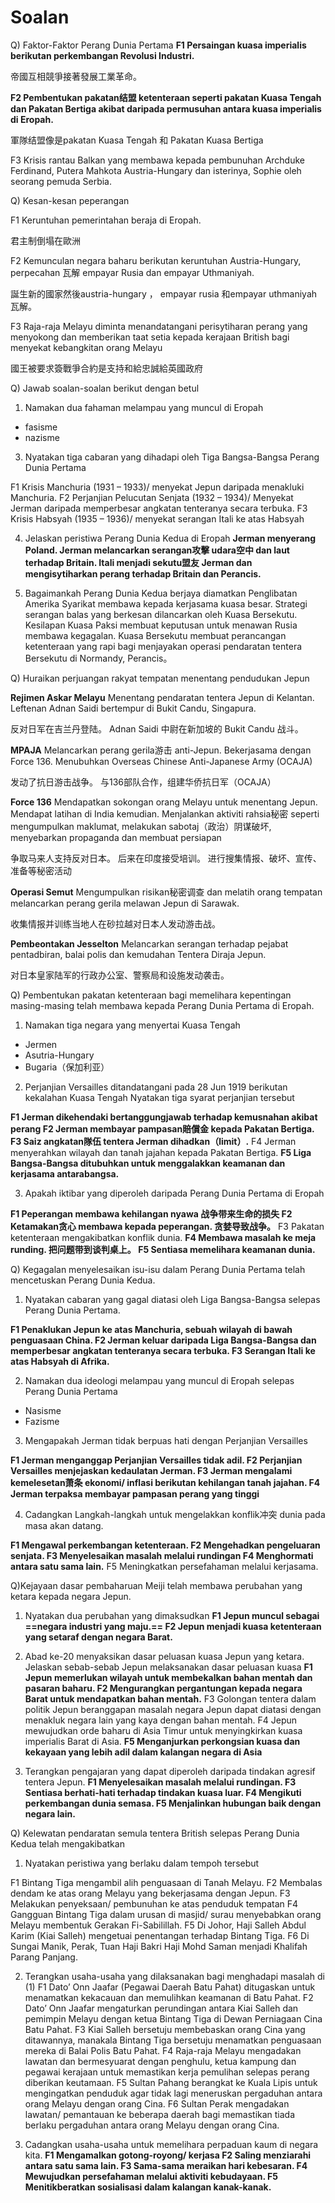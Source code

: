 # Soalan
Q) Faktor-Faktor Perang Dunia Pertama
**F1 Persaingan kuasa imperialis berikutan perkembangan Revolusi Industri.** 

帝國互相競爭接著發展工業革命。

**F2 Pembentukan pakatan结盟 ketenteraan seperti pakatan Kuasa Tengah dan Pakatan Bertiga akibat daripada permusuhan antara kuasa imperialis di Eropah.** 

軍隊结盟像是pakatan Kuasa Tengah 和 Pakatan Kuasa Bertiga

F3 Krisis rantau Balkan yang membawa kepada pembunuhan Archduke Ferdinand, Putera Mahkota Austria-Hungary dan isterinya, Sophie oleh seorang pemuda Serbia.


Q) Kesan-kesan peperangan

F1 Keruntuhan pemerintahan beraja di Eropah. 

君主制倒塌在歐洲

F2 Kemunculan negara baharu berikutan keruntuhan Austria-Hungary, perpecahan 瓦解 empayar Rusia dan empayar Uthmaniyah.

誕生新的國家然後austria-hungary ， empayar rusia 和empayar uthmaniyah瓦解。


F3 Raja-raja Melayu diminta menandatangani perisytiharan perang yang menyokong dan memberikan taat setia kepada kerajaan British bagi menyekat kebangkitan orang Melayu

國王被要求簽戰爭合約是支持和給忠誠給英國政府

Q) Jawab soalan-soalan berikut dengan betul
1) Namakan dua fahaman melampau yang muncul di Eropah
- fasisme
- nazisme

3) Nyatakan tiga cabaran yang dihadapi oleh Tiga Bangsa-Bangsa Perang Dunia Pertama

F1 Krisis Manchuria (1931 – 1933)/ menyekat Jepun daripada menakluki Manchuria. 
F2 Perjanjian Pelucutan Senjata (1932 – 1934)/ Menyekat Jerman daripada memperbesar angkatan tenteranya secara terbuka. 
F3 Krisis Habsyah (1935 – 1936)/ menyekat serangan Itali ke atas Habsyah

4) Jelaskan peristiwa Perang Dunia Kedua di Eropah
 **Jerman menyerang Poland. Jerman melancarkan serangan攻擊 udara空中 dan laut terhadap Britain.  Itali menjadi sekutu盟友 Jerman dan mengisytiharkan perang terhadap Britain dan Perancis.**

5) Bagaimankah Perang Dunia Kedua berjaya diamatkan
Penglibatan Amerika Syarikat membawa kepada kerjasama kuasa besar. Strategi serangan balas yang berkesan dilancarkan oleh Kuasa Bersekutu. Kesilapan Kuasa Paksi membuat keputusan untuk menawan Rusia membawa kegagalan. Kuasa Bersekutu membuat perancangan ketenteraan yang rapi bagi menjayakan operasi pendaratan tentera Bersekutu di Normandy, Perancis。

Q) Huraikan perjuangan rakyat tempatan menentang pendudukan Jepun

**Rejimen Askar Melayu**
Menentang pendaratan tentera Jepun di Kelantan. Leftenan Adnan Saidi bertempur di Bukit Candu, Singapura. 

反对日军在吉兰丹登陆。 Adnan Saidi 中尉在新加坡的 Bukit Candu 战斗。

**MPAJA**
Melancarkan perang gerila游击 anti-Jepun. Bekerjasama dengan Force 136. Menubuhkan Overseas Chinese Anti-Japanese Army (OCAJA) 

发动了抗日游击战争。 与136部队合作，组建华侨抗日军（OCAJA）

**Force 136**
Mendapatkan sokongan orang Melayu untuk menentang Jepun. Mendapat latihan di India kemudian. Menjalankan aktiviti rahsia秘密 seperti mengumpulkan maklumat, melakukan sabotaj（政治）阴谋破坏, menyebarkan propaganda dan membuat persiapan 

争取马来人支持反对日本。 后来在印度接受培训。 进行搜集情报、破坏、宣传、准备等秘密活动

**Operasi Semut**
Mengumpulkan risikan秘密调查 dan melatih orang tempatan melancarkan perang gerila melawan Jepun di Sarawak.

收集情报并训练当地人在砂拉越对日本人发动游击战。

**Pembeontakan Jesselton**
Melancarkan serangan terhadap pejabat pentadbiran, balai polis dan kemudahan Tentera Diraja Jepun. 

对日本皇家陆军的行政办公室、警察局和设施发动袭击。

Q) Pembentukan pakatan ketenteraan bagi memelihara kepentingan masing-masing telah membawa kepada Perang Dunia Pertama di Eropah.
1) Namakan tiga negara yang menyertai Kuasa Tengah
- Jermen
- Asutria-Hungary 
- Bugaria（保加利亚） 

2) Perjanjian Versailles ditandatangani pada 28 Jun 1919 berikutan kekalahan Kuasa Tengah Nyatakan tiga syarat perjanjian tersebut

**F1 Jerman dikehendaki bertanggungjawab terhadap kemusnahan akibat perang
F2 Jerman membayar pampasan賠償金 kepada Pakatan Bertiga. 
F3 Saiz angkatan隊伍 tentera Jerman dihadkan（limit）.**
F4 Jerman menyerahkan wilayah dan tanah jajahan kepada Pakatan Bertiga. 
**F5 Liga Bangsa-Bangsa ditubuhkan untuk menggalakkan keamanan dan kerjasama antarabangsa.**

3) Apakah iktibar yang diperoleh daripada Perang Dunia Pertama di Eropah

**F1 Peperangan membawa kehilangan nyawa 战争带来生命的损失
F2 Ketamakan贪心 membawa kepada peperangan.  贪婪导致战争。**
F3 Pakatan ketenteraan mengakibatkan konflik dunia. 
**F4 Membawa masalah ke meja runding.  把问题带到谈判桌上。
F5 Sentiasa memelihara keamanan dunia.**


Q) Kegagalan menyelesaikan isu-isu dalam Perang Dunia Pertama telah mencetuskan Perang Dunia Kedua.
1) Nyatakan cabaran yang gagal diatasi oleh Liga Bangsa-Bangsa selepas Perang Dunia Pertama.

**F1 Penaklukan Jepun ke atas Manchuria, sebuah wilayah di bawah penguasaan China. 
F2 Jerman keluar daripada Liga Bangsa-Bangsa dan memperbesar angkatan tenteranya secara terbuka. 
F3 Serangan Itali ke atas Habsyah di Afrika.**

2) Namakan dua ideologi melampau yang muncul di Eropah selepas Perang Dunia Pertama
- Nasisme
- Fazisme

3) Mengapakah Jerman tidak berpuas hati dengan Perjanjian Versailles

**F1 Jerman menganggap Perjanjian Versailles tidak adil. 
F2 Perjanjian Versailles menjejaskan kedaulatan Jerman. 
F3 Jerman mengalami kemelesetan萧条 ekonomi/ inflasi berikutan kehilangan tanah jajahan. 
F4 Jerman terpaksa membayar pampasan perang yang tinggi**

4) Cadangkan Langkah-langkah untuk mengelakkan konflik冲突 dunia pada masa akan datang.

**F1 Mengawal perkembangan ketenteraan. 
F2 Mengehadkan pengeluaran senjata. 
F3 Menyelesaikan masalah melalui rundingan
F4 Menghormati antara satu sama lain.** 
F5 Meningkatkan persefahaman melalui kerjasama.

Q)Kejayaan dasar pembaharuan Meiji telah membawa perubahan yang ketara kepada negara Jepun.
1) Nyatakan dua perubahan yang dimaksudkan
**F1 Jepun muncul sebagai ==negara industri yang maju.== 
F2 Jepun menjadi kuasa ketenteraan yang setaraf dengan negara Barat.**

2) Abad ke-20 menyaksikan dasar peluasan kuasa Jepun yang ketara.
Jelaskan sebab-sebab Jepun melaksanakan dasar peluasan kuasa
**F1 Jepun memerlukan wilayah untuk membekalkan bahan mentah dan pasaran baharu. 
F2 Mengurangkan pergantungan kepada negara Barat untuk mendapatkan bahan mentah.**
F3 Golongan tentera dalam politik Jepun beranggapan masalah negara Jepun dapat diatasi dengan menakluk negara lain yang kaya dengan bahan mentah.
F4 Jepun mewujudkan orde baharu di Asia Timur untuk menyingkirkan kuasa imperialis Barat di Asia. 
**F5 Menganjurkan perkongsian kuasa dan kekayaan yang lebih adil dalam kalangan negara di Asia**

3) Terangkan pengajaran yang dapat diperoleh daripada tindakan agresif tentera Jepun.
**F1 Menyelesaikan masalah melalui rundingan. 
F3 Sentiasa berhati-hati terhadap tindakan kuasa luar. 
F4 Mengikuti perkembangan dunia semasa. 
F5 Menjalinkan hubungan baik dengan negara lain.**

Q) Kelewatan pendaratan semula tentera British selepas Perang Dunia Kedua telah mengakibatkan
1) Nyatakan peristiwa yang berlaku dalam tempoh tersebut

F1 Bintang Tiga mengambil alih penguasaan di Tanah Melayu. 
F2 Membalas dendam ke atas orang Melayu yang bekerjasama dengan Jepun. 
F3 Melakukan penyeksaan/ pembunuhan ke atas penduduk tempatan
F4 Gangguan Bintang Tiga dalam urusan di masjid/ surau menyebabkan orang Melayu membentuk Gerakan Fi-Sabilillah. 
F5 Di Johor, Haji Salleh Abdul Karim (Kiai Salleh) mengetuai penentangan terhadap Bintang Tiga. 
F6 Di Sungai Manik, Perak, Tuan Haji Bakri Haji Mohd Saman menjadi Khalifah Parang Panjang.

2) Terangkan usaha-usaha yang dilaksanakan bagi menghadapi masalah di (1)
 F1 Dato’ Onn Jaafar (Pegawai Daerah Batu Pahat) ditugaskan untuk menamatkan kekacauan dan memulihkan keamanan di Batu Pahat. 
 F2 Dato’ Onn Jaafar mengaturkan perundingan antara Kiai Salleh dan pemimpin Melayu dengan ketua Bintang Tiga di Dewan Perniagaan Cina Batu Pahat. 
 F3 Kiai Salleh bersetuju membebaskan orang Cina yang ditawannya, manakala Bintang Tiga bersetuju menamatkan penguasaan mereka di Balai Polis Batu Pahat. 
 F4 Raja-raja Melayu mengadakan lawatan dan bermesyuarat dengan penghulu, ketua kampung dan pegawai kerajaan untuk memastikan kerja pemulihan selepas perang diberikan keutamaan. 
 F5 Sultan Pahang berangkat ke Kuala Lipis untuk mengingatkan penduduk agar tidak lagi meneruskan pergaduhan antara orang Melayu dengan orang Cina. 
 F6 Sultan Perak mengadakan lawatan/ pemantauan ke beberapa daerah bagi memastikan tiada berlaku pergaduhan antara orang Melayu dengan orang Cina.

3) Cadangkan usaha-usaha untuk memelihara perpaduan kaum di negara kita.
 **F1 Mengamalkan gotong-royong/ kerjasa
 F2 Saling menziarahi antara satu sama lain. 
 F3 Sama-sama meraikan hari kebesaran.
 F4 Mewujudkan persefahaman melalui aktiviti kebudayaan. 
 F5 Menitikberatkan sosialisasi dalam kalangan kanak-kanak.**